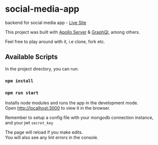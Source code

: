 # social-media-app
backend for social media app - [Live Site](https://ayo-merng.herokuapp.com/)

This project was built with [Apollo Server](https://www.apollographql.com/docs/apollo-server/#:~:text=Apollo%20Server%20is%20an%20open,use%20data%20from%20any%20source.) & [GraphQl](https://graphql.org/), among others.

Feel free to play around with it, i.e clone, fork etc.

## Available Scripts

In the project directory, you can run:

### `npm install`
### `npm run start`

Installs node modules and runs the app in the development mode.\
Open [http://localhost:3000](http://localhost:3000) to view it in the browser.

Remember to setup a config file with your mongodb connection instance, and your jwt `secret_key`

The page will reload if you make edits.\
You will also see any lint errors in the console.
